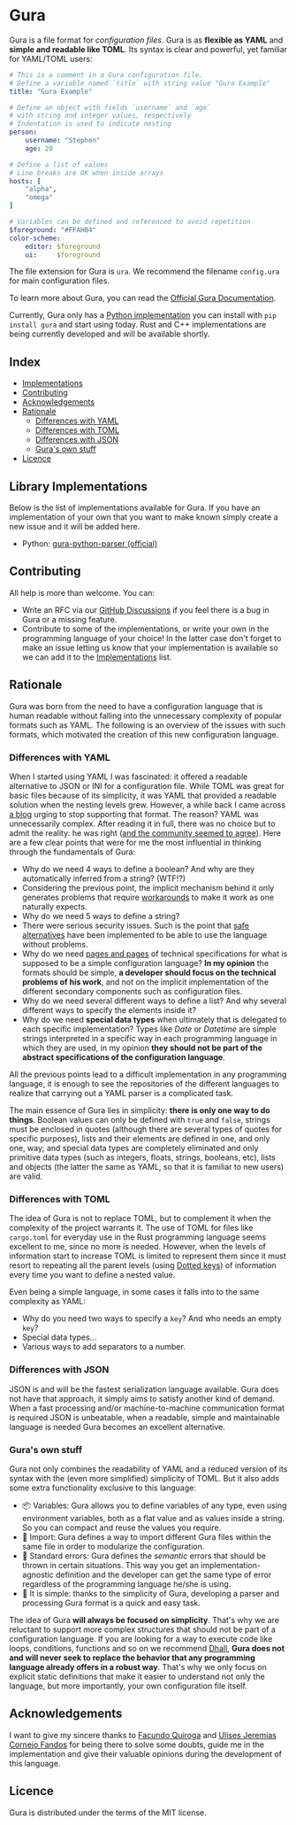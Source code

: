 # Gura

Gura is a file format for *configuration files*. Gura is as **flexible as YAML** and **simple and readable like TOML**. Its syntax is clear and powerful, yet familiar for YAML/TOML users:

````yaml
# This is a comment in a Gura configuration file.
# Define a variable named `title` with string value "Gura Example"
title: "Gura Example"

# Define an object with fields `username` and `age`
# with string and integer values, respectively
# Indentation is used to indicate nesting
person:
    username: "Stephen"
    age: 20

# Define a list of values
# Line breaks are OK when inside arrays
hosts: [
    "alpha",
    "omega"
]

# Variables can be defined and referenced to avoid repetition
$foreground: "#FFAH84"
color-scheme:
    editor: $foreground
    ui:     $foreground

````
The file extension for Gura is `ura`. We recommend the filename `config.ura` for main configuration files.

To learn more about Gura, you can read the [Official Gura Documentation][specs].

Currently, Gura only has a [Python implementation](https://github.com/jware-solutions/gura-python-parser) you can install with `pip install gura` and start using today. Rust and C++ implementations are being currently developed and will be available shortly.

## Index

- [Implementations](#implementations)
- [Contributing](#contributing)
- [Acknowledgements](#acknowledgements)
- [Rationale](#rationale)
	- [Differences with YAML](#differences-with-yaml)
	- [Differences with TOML](#differences-with-toml)
	- [Differences with JSON](#differences-with-json)
	- [Gura's own stuff](#guras-own-stuff)
- [Licence](#licence)


## Library Implementations

Below is the list of implementations available for Gura. If you have an implementation of your own that you want to make known simply create a new issue and it will be added here.

- Python: [gura-python-parser (official)][gura-python-parser]


## Contributing

All help is more than welcome. You can:

- Write an RFC via our [GitHub Discussions][discussions] if you feel there is a bug in Gura or a missing feature.
- Contribute to some of the implementations, or write your own in the programming language of your choice! In the latter case don't forget to make an issue letting us know that your implementation is available so we can add it to the [Implementations](#implementations) list.
<!-- - Contribute to the official website project -->



## Rationale

Gura was born from the need to have a configuration language that is human readable without falling into the unnecessary complexity of popular formats such as YAML. The following is an overview of the issues with such formats, which motivated the creation of this new configuration language.

### Differences with YAML

When I started using YAML I was fascinated: it offered a readable alternative to JSON or INI for a configuration file. While TOML was great for basic files because of its simplicity, it was YAML that provided a readable solution when the nesting levels grew.
However, a while back I came across [a blog][blog] urging to stop supporting that format. The reason? YAML was unnecessarily complex. After reading it in full, there was no choice but to admit the reality: he was right ([and the community seemed to agree][reddit-post]). Here are a few clear points that were for me the most influential in thinking through the fundamentals of Gura:

- Why do we need 4 ways to define a boolean? And why are they automatically inferred from a string? (WTF!?)
- Considering the previous point, the implicit mechanism behind it only generates problems that require [workarounds][boolean-workaround] to make it work as one naturally expects.
- Why do we need 5 ways to define a string?
- There were serious security issues. Such is the point that [safe alternatives][safe-yaml] have been implemented to be able to use the language without problems.
- Why do we need [pages and pages][yaml-specs] of technical specifications for what is supposed to be a simple configuration language? **In my opinion** the formats should be simple, **a developer should focus on the technical problems of his work**, and not on the implicit implementation of the different secondary components such as configuration files.
- Why do we need several different ways to define a list? And why several different ways to specify the elements inside it?
- Why do we need **special data types** when ultimately that is delegated to each specific implementation? Types like *Date* or *Datetime* are simple strings interpreted in a specific way in each programming language in which they are used, in my opinion **they should not be part of the abstract specifications of the configuration language**.

All the previous points lead to a difficult implementation in any programming language, it is enough to see the repositories of the different languages to realize that carrying out a YAML parser is a complicated task.

The main essence of Gura lies in simplicity: **there is only one way to do things**. Boolean values can only be defined with `true` and `false`, strings must be enclosed in quotes (although there are several types of quotes for specific purposes), lists and their elements are defined in one, and only one, way; and special data types are completely eliminated and only primitive data types (such as integers, floats, strings, booleans, etc), lists and objects (the latter the same as YAML, so that it is familiar to new users) are valid.


### Differences with TOML

The idea of Gura is not to replace TOML, but to complement it when the complexity of the project warrants it. The use of TOML for files like `cargo.toml` for everyday use in the Rust programming language seems excellent to me, since no more is needed. However, when the levels of information start to increase TOML is limited to represent them since it must resort to repeating all the parent levels (using [Dotted keys][dotted-keys]) of information every time you want to define a nested value.

Even being a simple language, in some cases it falls into to the same complexity as YAML: 

- Why do you need two ways to specify a `key`? And who needs an empty `key`?
- Special data types...
- Various ways to add separators to a number.


### Differences with JSON

JSON is and will be the fastest serialization language available. Gura does not have that approach, it simply aims to satisfy another kind of demand. When a fast processing and/or machine-to-machine communication format is required JSON is unbeatable, when a readable, simple and maintainable language is needed Gura becomes an excellent alternative.


### Gura's own stuff

Gura not only combines the readability of YAML and a reduced version of its syntax with the (even more simplified) simplicity of TOML. But it also adds some extra functionality exclusive to this language:

- 📦 Variables: Gura allows you to define variables of any type, even using environment variables, both as a flat value and as values inside a string. So you can compact and reuse the values you require.
- 📑 Import: Gura defines a way to import different Gura files within the same file in order to modularize the configuration.
- 🚫 Standard errors: Gura defines the *semantic* errors that should be thrown in certain situations. This way you get an implementation-agnostic definition and the developer can get the same type of error regardless of the programming language he/she is using.
- 🌟 It is simple: thanks to the simplicity of Gura, developing a parser and processing Gura format is a quick and easy task.

The idea of Gura **will always be focused on simplicity**. That's why we are reluctant to support more complex structures that should not be part of a configuration language. If you are looking for a way to execute code like loops, conditions, functions and so on we recommend [Dhall][dhall], **Gura does not and will never seek to replace the behavior that any programming language already offers in a robust way**. That's why we only focus on explicit static definitions that make it easier to understand not only the language, but more importantly, your own configuration file itself.


## Acknowledgements

I want to give my sincere thanks to [Facundo Quiroga][quiroga] and [Ulises Jeremias Cornejo Fandos][cornejo-fandos] for being there to solve some doubts, guide me in the implementation and give their valuable opinions during the development of this language.


## Licence

Gura is distributed under the terms of the MIT license.

[blog]: https://noyaml.com/
[specs]: ./gura.md
[specs-site]: https://jware-solutions.github.io/gura
[boolean-workaround]: https://stackoverflow.com/questions/53648244/specifying-the-string-value-yes-in-a-yaml-property
[safe-yaml]: https://pyyaml.docsforge.com/master/api/yaml/safe_load/
[yaml-specs]: https://yaml.org/spec/1.2/spec.html
[reddit-post]: https://www.reddit.com/r/programming/comments/iqwbek/stop_adding_support_for_yaml_in_your_products/
[dotted-keys]: https://toml.io/en/v1.0.0#table
[dhall]: https://dhall-lang.org/#
[gura-python-parser]: https://github.com/jware-solutions/gura-python-parser
[discussions]: https://github.com/jware-solutions/gura/discussions/categories/ideas-rfc
[quiroga]: https://github.com/facundoq
[cornejo-fandos]: https://github.com/ulises-jeremias
